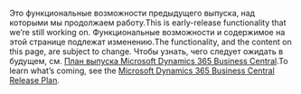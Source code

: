 <span data-ttu-id="6be5c-101">Это функциональные возможности предыдущего выпуска, над которыми мы продолжаем работу.</span><span class="sxs-lookup"><span data-stu-id="6be5c-101">This is early-release functionality that we’re still working on.</span></span> <span data-ttu-id="6be5c-102">Функциональные возможности и содержимое на этой странице подлежат изменению.</span><span class="sxs-lookup"><span data-stu-id="6be5c-102">The functionality, and the content on this page, are subject to change.</span></span> <span data-ttu-id="6be5c-103">Чтобы узнать, чего следует ожидать в будущем, см. [План выпуска Microsoft Dynamics 365 Business Central](/dynamics365/release-plans/).</span><span class="sxs-lookup"><span data-stu-id="6be5c-103">To learn what’s coming, see the [Microsoft Dynamics 365 Business Central Release Plan](/dynamics365/release-plans/).</span></span>